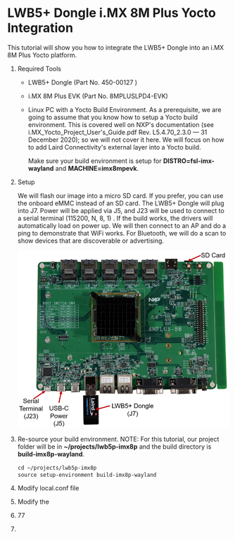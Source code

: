 # LWB5+ Dongle i.MX 8M Plus Yocto Integration



 This tutorial will show you how to integrate the LWB5+ Dongle into an i.MX 8M Plus Yocto platform.

1. Required Tools

   - LWB5+ Dongle (Part No. 450-00127 )

   - i.MX 8M Plus EVK (Part No. 8MPLUSLPD4-EVK)

   - Linux PC with a Yocto Build Environment. As a prerequisite, we are going to assume that you know how to setup a Yocto build environment. This is covered well on NXP's documentation (see i.MX_Yocto_Project_User's_Guide.pdf Rev. L5.4.70_2.3.0 — 31 December 2020); so we will not cover it here. We will focus on how to add Laird Connectivity's external layer into a Yocto build. 

     Make sure your build environment is setup for **DISTRO=fsl-imx-wayland** and **MACHINE=imx8mpevk**.

2. Setup

   We will flash our image into a micro SD card. If you prefer, you can use the onboard eMMC instead of an SD card. The LWB5+ Dongle will plug into J7. Power will be applied via J5, and J23 will be used to connect to a serial terminal (115200, N, 8, 1) . If the build works, the drivers will automatically load on power up. We will then connect to an AP and do a ping to demonstrate that WiFi works. For Bluetooth, we will do a scan to show devices that are discoverable or advertising.

   ![](../images/dongle/Setup.PNG)

   

3. Re-source your build environment. NOTE: For this tutorial, our project folder will be in **~/projects/lwb5p-imx8p** and the build directory is **build-imx8p-wayland**.

   ```
   cd ~/projects/lwb5p-imx8p
   source setup-environment build-imx8p-wayland 
   ```

   

4. Modify local.conf file

5. Modify the

6. 77

7. 